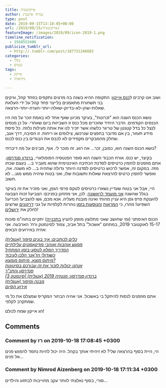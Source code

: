 ```yaml
---
title: אייקונמניה
author: נמרוד איזנברג
type: post
date: 2019-09-15T13:18:05+00:00
url: /2019/09/15/אייקונמניה/
featureImage: /images/2019/09/icon-2019-1.png
timeline_notification:
  - 1568553486
publicize_tumblr_url:
  - http://.tumblr.com/post/187731246683
categories:
  - כללי
  - כנסים
tags:
  - אייקון
  - גיקיאדה

---
```

ושוב אנו קרבים ל[כנס אייקון][1]: התקופה ההיא בשנה בה מרצים נתקפים בפחד קהל, וגיקים בני תשחורת מתאמנים בלייצר פחד קהל על ידי העלאת שאלות-שהן-לא-בדיוק-שאלה-יותר-הערה-יותר-הרצאה.

נושא הכנס השנה הוא "זכרונות", בעיקר מכיוון שאף אחד לא באמת זוכר על מה היו הכנסים הקודמים. הדבר היחיד שזוכרים מכל כנס זו השביזות ביום שאחרי. על כן מנסים לנצל כל בדל קטנטן של טריגר כלשהו אשר יזכיר לנו את אותה פעילות נלוזה. כל פיסת מידע תעזור, בין אם מדובר בחפצים שנרכשו, צילומים או ריחות. זו הסיבה, דרך אגב, שחלק מהמבקרים מקפידים לא לכבס את הבגדים בין כנס לכנס.

נושא הכנס השנה הוא, כמובן, זכר&#8230; אה רגע. זה מוכר לי. אוף, מבינים על מה דיברתי?

בקיצר, יש כנס. אורח הכבוד השנה הוא סופר הפנטסיה הפופולארי, [ברנדון סנדרסון][2]. אתם מוזמנים להזמין כרטיסים לסדנת הכתיבה האינטימית שהוא מעביר ב&#8230; בעצם שכחו מזה. במקום זה, אפשר לרכוש כרטיסים לסדנה היותר גדולה שתהיה ב&#8230; לא משנה. אה, ואפשר להזמין כרטיס להרצאת שאלות ותשובות שלו, ואני בטוח שיהיה ממש מגנ&#8230; לא חשוב.

היי, אבל אני בטוח שעדיין נשארו כרטיסים לטקס פרסי הגפן, ואני מזכיר את זה בעיקר בגלל שהשנה [אני מועמד לראשונה][3]. לכן, אני מתחנן בפניכם: הצביעו! זכות הצבעה להענקת פרס גפן היא עניין מהותי ואינה מובנת מעליה. אנא מכם, גשו להצביע! הכריעו! השפיעו! מהרו, כי [המראות][4] [והנוסעות בזמן][5] נוהרות לקלפיות על גבי [דרקונים][6] שרוצים לחלק את [ירושלים][7]!

הכנס האימתני (ומי שחושב שאני מתלוצץ מוזמן להציץ [בתכנייה][8]) יתקיים בחוה"מ סוכות 15-17 לאוקטובר 2019, במתחם "אשכול" בתל אביב, צמוד לסינמטק ורח' הארבעה. אני אהיה באירועים הבאים:

<p style="padding-right:40px;">
  <em><a href="https://newprogram.icon.org.il/icon2019/event/%d7%9b%d7%9c%d7%99%d7%9d-%d7%9c%d7%9b%d7%95%d7%aa%d7%91%d7%99%d7%9d-%d7%90%d7%99%d7%9a-%d7%91%d7%95%d7%a0%d7%99%d7%9d-%d7%a1%d7%99%d7%a4%d7%95%d7%a8-%d7%90%d7%a0%d7%92%d7%9c%d7%99%d7%aa/">כלים לכותבים: איך בונים סיפור (אנגלית)</a></em><br /> <em><a href="https://newprogram.icon.org.il/icon2019/event/%d7%9e%d7%a4%d7%92%d7%a9-%d7%90%d7%95%d7%94%d7%91%d7%95%d7%aa-%d7%95%d7%90%d7%95%d7%94%d7%91%d7%99-%d7%a4%d7%95%d7%93%d7%a7%d7%90%d7%a1%d7%98%d7%99%d7%9d-%d7%a2%d7%9c%d7%99%d7%9c%d7%aa%d7%99%d7%99/">מפגש אוהבות ואוהבי פודקאסטים עלילתיים</a></em><br /> <em><a href="https://newprogram.icon.org.il/icon2019/event/%d7%94%d7%9e%d7%93%d7%a8%d7%99%d7%9a-%d7%94%d7%9e%d7%9c%d7%90-%d7%9c%d7%a0%d7%95%d7%a1%d7%a2-%d7%91%d7%96%d7%9e%d7%9f-%d7%94%d7%9e%d7%aa%d7%97%d7%99%d7%9c/">המדריך המלא לנוסע-בזמן המתחיל</a></em><br /> <em><a href="https://newprogram.icon.org.il/icon2019/event/%d7%9b%d7%a9%d7%92%d7%93%d7%95%d7%9c%d7%99-%d7%94%d7%96%d7%90%d7%a0%d7%a8-%d7%94%d7%9c%d7%9b%d7%95-%d7%9c%d7%a2%d7%99%d7%91%d7%95%d7%93/">כשגדולי הז'אנר הלכו לעיבוד</a></em><br /> <em><a href="https://newprogram.icon.org.il/icon2019/event/%d7%9e%d7%99%d7%aa%d7%95%d7%a1-%d7%9e%d7%95%d7%a6%d7%90-%d7%9e%d7%99%d7%aa%d7%95%d7%a1-%d7%9e%d7%95%d7%9e%d7%a6%d7%90/">מיתוס מוצא, מיתוס מומצא?</a></em><br /> <em><a href="https://newprogram.icon.org.il/icon2019/event/%d7%90%d7%a0%d7%97%d7%a0%d7%95-%d7%99%d7%9b%d7%95%d7%9c%d7%95%d7%aa-%d7%9c%d7%96%d7%9b%d7%95%d7%a8-%d7%90%d7%aa-%d7%96%d7%94-%d7%a2%d7%91%d7%95%d7%a8%d7%9b%d7%9d-%d7%91%d7%a1%d7%99%d7%98%d7%95%d7%a0/">אנחנו יכולות לזכור את זה עבורכם בסיטונות</a></em><br /> <em><a href="https://newprogram.icon.org.il/icon2019/event/%d7%a1%d7%a0%d7%93%d7%a8%d7%a1%d7%95%d7%9f-%d7%95%d7%94%d7%aa%d7%a0%d7%9a/">סנדרסון והתנ"ך</a></em><br /> <em><a href="https://newprogram.icon.org.il/icon2019/event/%d7%91%d7%a8%d7%a0%d7%93%d7%95%d7%9f-%d7%a1%d7%a0%d7%93%d7%a8%d7%a1%d7%95%d7%9f-%d7%a4%d7%a0%d7%98%d7%96%d7%99%d7%94-2019-%d7%90%d7%a0%d7%92%d7%9c%d7%99%d7%aa-%d7%a1%d7%99%d7%a0%d7%9e%d7%98%d7%a7/">ברנדון סנדרסון: פנטזיה 2019 (אנגלית) [סינמטק 3]</a></em><br /> <em><a href="https://newprogram.icon.org.il/icon2019/event/%d7%9e%d7%91%d7%a0%d7%94-%d7%95%d7%a1%d7%99%d7%a4%d7%95%d7%a8-%d7%90%d7%a0%d7%92%d7%9c%d7%99%d7%aa/">מבנה וסיפור (אנגלית)<br /> </a><a href="https://newprogram.icon.org.il/icon2019/event/%d7%90%d7%99%d7%a8%d7%95%d7%a2-%d7%94%d7%a1%d7%99%d7%95%d7%9d/">אירוע הסיום</a></em>
</p>

אתם מוזמנים לנסות להיתקל בי באשכול. אני אהיה הבחור המקריפ שמצלם את כל מי שמתקרב לקלפי.

חג אייקון שמח לכולם!

 [1]: http://2019.iconfestival.org.il/
 [2]: http://2019.iconfestival.org.il/%d7%90%d7%95%d7%a8%d7%97-%d7%94%d7%9b%d7%91%d7%95%d7%93/
 [3]: /2019/08/08/%d7%a2%d7%9c%d7%99%d7%99%d7%aa%d7%95-%d7%a9%d7%9c-%d7%99%d7%a9%d7%a8%d7%90%d7%9e%d7%9f-%d7%a1%d7%99%d7%a4%d7%95%d7%a8/
 [4]: https://www.sf-f.org.il/archives/2773
 [5]: https://www.sf-f.org.il/archives/2780
 [6]: https://www.sf-f.org.il/archives/2782
 [7]: https://www.sf-f.org.il/archives/2776
 [8]: https://newprogram.icon.org.il/icon2019/

## Comments

### Comment by רז on 2019-10-18 17:08:45 +0300
הי, היית בסוף בהרצאה שלי? לא זיהיתי אותך בקהל. היה יכול להיות נחמד להפגש פנים אל פנים&#8230;

### Comment by Nimrod Aizenberg on 2019-10-18 17:11:34 +0300
סורי, בסוף נאלצתי לוותר עקב מחוייבות לבתזוג והילדים&#8230;